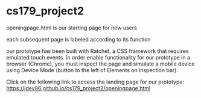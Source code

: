 # cs179_project2

openingpage.html is our starting page for new users

each subsequent page is labeled according to its function

our prototype has been built with Ratchet, a CSS framework that requires emulated touch events. in order enable functionality for our prototype in a browser (Chrome), you must inspect the page and simulate a mobile device using Device Mode (button to the left of Elements on inspection bar).

Click on the following link to access the landing page for our prototype: https://jdev96.github.io/cs179_project2/openingpage.html
